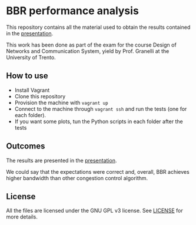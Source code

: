 # BBR performance analysis

This repository contains all the material used to obtain the results contained
in the [presentation](presentation/presentation.pdf).

This work has been done as part of the exam for the course Design of Networks and
Communication System, yield by Prof. Granelli at the University of Trento.

## How to use
* Install Vagrant
* Clone this repository
* Provision the machine with `vagrant up`
* Connect to the machine through `vagrant ssh` and run the tests (one for each folder).
* If you want some plots, tun the Python scripts in each folder after the tests

## Outcomes

The results are presented in the [presentation](presentation/presentation.pdf).

We could say that the expectations were correct and, overall, BBR achieves higher bandwidth
than other congestion control algorithm.

## License

All the files are licensed under the GNU GPL v3 license. See [LICENSE](LICENSE) for more details.

